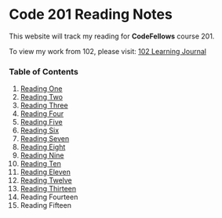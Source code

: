 # Code 201 Reading Notes
This website will track my reading for **CodeFellows** course 201.

To view my work from 102, please visit:
[102 Learning Journal](https://jpchato.github.io/learning-journal/)

### Table of Contents
1. [Reading One](https://jpchato.github.io/reading-notes/class-01)
2. [Reading Two](https://jpchato.github.io/reading-notes/class-02)
3. [Reading Three](https://jpchato.github.io/reading-notes/class-03)
4. [Reading Four](https://jpchato.github.io/reading-notes/class-04)
5. [Reading Five](https://jpchato.github.io/reading-notes/class-05)
6. [Reading Six](https://jpchato.github.io/reading-notes/class-06)
7. [Reading Seven](https://jpchato.github.io/reading-notes/class-07)
8. [Reading Eight](https://jpchato.github.io/reading-notes/class-08)
9. [Reading Nine](https://jpchato.github.io/reading-notes/class-09)
10. [Reading Ten](https://jpchato.github.io/reading-notes/class-10)
11. [Reading Eleven](https://jpchato.github.io/reading-notes/class-11)
12. [Reading Twelve](https://jpchato.github.io/reading-notes/class-12)
13. [Reading Thirteen](https://jpchato.github.io/reading-notes/class-13)
14. Reading Fourteen
15. Reading Fifteen
